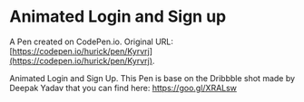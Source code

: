 # Animated Login and Sign up

A Pen created on CodePen.io. Original URL: [https://codepen.io/hurick/pen/Kyrvrj](https://codepen.io/hurick/pen/Kyrvrj).

Animated Login and Sign Up.
This Pen is base on the Dribbble shot made by Deepak Yadav that you can find here: https://goo.gl/XRALsw
